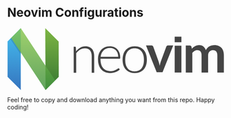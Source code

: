 # Neovim Configurations

<svg xmlns="http://www.w3.org/2000/svg" xmlns:xlink="http://www.w3.org/1999/xlink" xmlns:sketch="http://www.bohemiancoding.com/sketch/ns" width="742px" height="214px" viewBox="0 0 742 214" version="1.1">
    <defs>
        <linearGradient x1="50%" y1="0%" x2="50%" y2="100%" id="linearGradient-1">
            <stop stop-color="#16B0ED" stop-opacity="0.800235524" offset="0%"/>
            <stop stop-color="#0F59B2" stop-opacity="0.83700023" offset="100%"/>
        </linearGradient>
        <linearGradient x1="50%" y1="0%" x2="50%" y2="100%" id="linearGradient-2">
            <stop stop-color="#7DB643" offset="0%"/>
            <stop stop-color="#367533" offset="100%"/>
        </linearGradient>
        <linearGradient x1="50%" y1="0%" x2="50%" y2="100%" id="linearGradient-3">
            <stop stop-color="#88C649" stop-opacity="0.8" offset="0%"/>
            <stop stop-color="#439240" stop-opacity="0.84" offset="100%"/>
        </linearGradient>
    </defs>
    <g id="Page-1" stroke="none" stroke-width="1" fill="none" fill-rule="evenodd" sketch:type="MSPage">
        <g id="mark" sketch:type="MSLayerGroup" transform="translate(1.000000, 1.000000)">
            <path d="M0.0271406286,45.4585443 L45.2236471,-0.172976207 L45.2236462,211.998335 L0.0271406286,166.893838 L0.0271406286,45.4585443 Z" id="Left---green" fill="url(#linearGradient-1)" sketch:type="MSShapeGroup"/>
            <path d="M129.336706,45.889361 L175.152342,-0.148332039 L174.223646,211.998335 L129.027141,166.893838 L129.336706,45.889361 Z" id="Right---blue" fill="url(#linearGradient-2)" sketch:type="MSShapeGroup" transform="translate(152.000000, 106.000000) scale(-1, 1) translate(-152.000000, -106.000000) "/>
            <path d="M45.1935106,-0.136678135 L162.699692,179.17338 L129.817917,212.054331 L12.2502441,33.141173 L45.1935106,-0.136678135 Z" id="Cross---blue" fill="url(#linearGradient-3)" sketch:type="MSShapeGroup"/>
            <path d="M45.2339478,83.0321045 L45.1714478,90.0946045 L8.89086914,36.5321045 L12.2502441,33.1099243 L45.2339478,83.0321045 Z" id="Shadow" fill-opacity="0.13" fill="#000000" sketch:type="MSShapeGroup"/>
        </g>
        <g id="wordmark" sketch:type="MSLayerGroup" transform="translate(227.000000, 30.000000)" fill="#444444">
            <g id="Group" sketch:type="MSShapeGroup">
                <g transform="translate(0.000000, 29.000000)">
                    <path d="M0,95 L0,5.44015826 L4.65473146,5.44015826 C6.20511509,5.44015826 7.10025575,6.19084075 7.34015345,7.69040554 L8.14578005,21.1918892 C12.2043478,16.0325223 16.9324808,11.8758655 22.3337596,8.72551929 C27.7332481,5.5751731 33.7468031,4 40.370844,4 C45.2636829,4 49.5764706,4.78128586 53.3056266,6.34025717 C57.0347826,7.90102868 60.1230179,10.151276 62.5703325,13.090999 C65.0176471,16.0325223 66.8670077,19.5717112 68.1202046,23.7121662 C69.3734015,27.8526212 70,32.5331355 70,37.7537092 L70,95 L61.4961637,95 L61.4961637,37.7537092 C61.4961637,29.352186 59.5859335,22.7670623 55.7672634,17.9965381 C51.9468031,13.2260138 46.0997442,10.8407517 38.2225064,10.8407517 C32.371867,10.8407517 26.943734,12.3565183 21.9309463,15.3862512 C16.9181586,18.4177844 12.4424552,22.5726409 8.50383632,27.8526212 L8.50383632,95 L0,95 L0,95 Z" id="Shape"/>
                    <path d="M123.62381,4 C128.690476,4 133.378952,4.86789063 137.692857,6.60546875 C142.004952,8.34304687 145.745238,10.8730469 148.911905,14.1972656 C152.078571,17.5214844 154.550381,21.609375 156.330952,26.4609375 C158.109714,31.3125 159,36.8828125 159,43.171875 C159,44.4889844 158.804571,45.3874219 158.411905,45.8671875 C158.019238,46.3469531 157.40219,46.5859375 156.560762,46.5859375 L91.5952381,46.5859375 L91.5952381,48.2929687 C91.5952381,55.0007031 92.3787619,60.9016406 93.947619,65.9921875 C95.5146667,71.0827344 97.747619,75.3503125 100.642857,78.7949219 C103.538095,82.2395312 107.035905,84.8288281 111.138095,86.5664062 C115.238476,88.3039844 119.82381,89.171875 124.890476,89.171875 C129.414286,89.171875 133.335524,88.6777344 136.652381,87.6894531 C139.969238,86.7011719 142.759524,85.5925 145.021429,84.3652344 C147.283333,83.1379687 149.078381,82.0292969 150.404762,81.0410156 C151.731143,80.0527344 152.697429,79.5585937 153.3,79.5585937 C154.083524,79.5585937 154.687905,79.8586719 155.109524,80.4570312 L157.461905,83.3320312 C156.014286,85.1289062 154.09981,86.8071875 151.716667,88.3632812 C149.333524,89.9211719 146.678952,91.2544531 143.754762,92.3613281 C140.828762,93.47 137.692857,94.3522656 134.345238,95.0117187 C130.997619,95.669375 127.635524,96 124.257143,96 C118.104762,96 112.495238,94.93625 107.428571,92.8105469 C102.361905,90.6848438 98.013619,87.5852344 94.3855238,83.5117188 C90.755619,79.4382031 87.9508571,74.451875 85.9712381,68.5527344 C83.9898095,62.6535938 83,55.8991406 83,48.2929688 C83,41.8853125 83.9192381,35.97 85.7595238,30.5488281 C87.5998095,25.1276563 90.2525714,20.4557813 93.7214286,16.5332031 C97.1884762,12.610625 101.440857,9.5415625 106.478571,7.32421875 C111.512667,5.10867188 117.228952,4 123.62381,4 L123.62381,4 Z M124.196641,10 C119.501069,10 115.292824,10.7017544 111.57374,12.1052632 C107.852824,13.5087719 104.637557,15.5263158 101.924275,18.1578947 C99.2109924,20.7894737 97.0161832,23.9473684 95.3380153,27.6315789 C93.6598473,31.3157895 92.5496183,35.4385965 92,40 L152,40 C152,35.3210526 151.327634,31.1263158 149.986565,27.4122807 C148.643664,23.7 146.754809,20.5561404 144.316336,17.9824561 C141.877863,15.4105263 138.950229,13.4368421 135.535267,12.0614035 C132.122137,10.6877193 128.342595,10 124.196641,10 L124.196641,10 Z" id="Shape"/>
                    <path d="M208.545755,4 C215.072282,4 220.914311,5.0925 226.070011,7.27929687 C231.223881,9.46609375 235.570628,12.5657031 239.110254,16.578125 C242.648049,20.5905469 245.347607,25.4277344 247.208931,31.0878906 C249.070254,36.7480469 250,43.0820313 250,50.0898437 C250,57.0976562 249.068423,63.4172656 247.208931,69.046875 C245.347607,74.6782813 242.648049,79.4992969 239.110254,83.5117188 C235.570628,87.5241406 231.223881,90.609375 226.070011,92.765625 C220.914311,94.921875 215.072282,96 208.545755,96 C202.017398,96 196.1772,94.921875 191.021499,92.765625 C185.865799,90.609375 181.50441,87.5241406 177.935502,83.5117188 C174.366593,79.4992969 171.650562,74.6764844 169.791069,69.046875 C167.929746,63.4172656 167,57.0976563 167,50.0898437 C167,43.0820312 167.929746,36.7480469 169.791069,31.0878906 C171.652393,25.4277344 174.366593,20.5923437 177.935502,16.578125 C181.50441,12.5657031 185.865799,9.46609375 191.021499,7.27929687 C196.1772,5.09429688 202.017398,4 208.545755,4 L208.545755,4 Z M208.045007,90 C213.386442,90 218.05097,89.0816476 222.042194,87.243135 C226.031617,85.4046224 229.362138,82.7688787 232.033755,79.3340961 C234.703572,75.8993135 236.698284,71.7576888 238.019691,66.9056064 C239.337496,62.0553318 240,56.6175286 240,50.590389 C240,44.624714 239.339297,39.201373 238.019691,34.3203661 C236.698284,29.4393593 234.703572,25.2670023 232.033755,21.8014874 C229.363938,18.3377803 226.033418,15.6713043 222.042194,13.8020595 C218.05097,11.9346224 213.384641,11 208.045007,11 C202.705373,11 198.037243,11.9346224 194.04782,13.8020595 C190.056596,15.6713043 186.726076,18.3377803 184.056259,21.8014874 C181.384641,25.2670023 179.375527,29.4393593 178.025316,34.3203661 C176.675105,39.201373 176,44.624714 176,50.590389 C176,56.6157208 176.675105,62.0553318 178.025316,66.9056064 C179.375527,71.7576888 181.384641,75.8993135 184.056259,79.3340961 C186.726076,82.7688787 190.056596,85.4046224 194.04782,87.243135 C198.037243,89.0816476 202.703572,90 208.045007,90 L208.045007,90 Z" id="Shape"/>
                    <path d="M303.569779,93 L283.519731,93 L247,1 L265.349374,1 C266.960539,1 268.317498,1.38916179 269.42204,2.16569201 C270.524793,2.94401559 271.287411,3.928577 271.704524,5.12475634 L289.427334,54.2631579 C290.440577,57.1325536 291.292705,59.942768 291.978345,62.6920078 C292.663985,65.4430409 293.276227,68.1922807 293.813282,70.9415205 C294.350337,68.1922807 294.960789,65.4430409 295.648219,62.6920078 C296.333859,59.942768 297.214629,57.1325536 298.288739,54.2631579 L316.459095,5.12475634 C316.876208,3.928577 317.622714,2.94401559 318.696824,2.16569201 C319.770934,1.38916179 321.052705,1 322.545717,1 L340,1 L303.569779,93 L303.569779,93 Z" id="Shape"/>
                    <rect id="Rectangle" x="345" y="2" width="23" height="92"/>
                    <path d="M383,94 L383,1.44337812 L396.623911,1.44337812 C399.510714,1.44337812 401.403375,2.79654511 402.305502,5.50287908 L403.748904,12.3589251 C405.372731,10.5547025 407.072337,8.90023033 408.845917,7.39731286 C410.619497,5.89439539 412.513962,4.60076775 414.529312,3.51823417 C416.542858,2.43570058 418.707961,1.57869482 421.024621,0.947216891 C423.339477,0.315738964 425.879865,0 428.649392,0 C434.480736,0 439.278243,1.57869482 443.038306,4.73608445 C446.796564,7.89347409 449.609393,12.0882917 451.473186,17.3205374 C452.916588,14.2533589 454.720841,11.6228023 456.885943,9.42706334 C459.051046,7.2331286 461.427247,5.44333973 464.012741,4.05950096 C466.598235,2.67746641 469.34972,1.65447217 472.267196,0.992322457 C475.182868,0.330172745 478.114778,0 481.062927,0 C486.174374,0 490.715678,0.78303263 494.685033,2.34548944 C498.654388,3.90975048 501.992256,6.19389635 504.698634,9.20153551 C507.405013,12.2091747 509.465469,15.8771593 510.878199,20.2072937 C512.290929,24.537428 513,29.4990403 513,35.0921305 L513,94 L490.715678,94 L490.715678,35.0921305 C490.715678,29.1977351 489.422029,24.7629559 486.838339,21.7859885 C484.251041,18.8090211 480.462111,17.3205374 475.469744,17.3205374 C473.183756,17.3205374 471.065564,17.7120537 469.111558,18.4932821 C467.155749,19.2763148 465.441709,20.4039539 463.967634,21.8761996 C462.495364,23.3502495 461.337034,25.1995777 460.494448,27.4241843 C459.651863,29.6487908 459.231472,32.2053743 459.231472,35.0921305 L459.231472,94 L436.860545,94 L436.860545,35.0921305 C436.860545,28.8982342 435.612002,24.3876775 433.116721,21.5604607 C430.619636,18.735048 426.937156,17.3205374 422.065675,17.3205374 C418.875756,17.3205374 415.88611,18.1180038 413.089519,19.7111324 C410.291123,21.304261 407.691195,23.4855662 405.286127,26.2514395 L405.286127,94 L383,94 L383,94 Z" id="Shape"/>
                </g>
                <rect id="Rectangle" x="345" y="0" width="23" height="19"/>
            </g>
        </g>
    </g>
</svg>

Feel free to copy and download anything you want from this repo. Happy coding!
